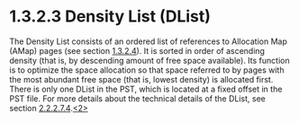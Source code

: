 <html dir="LTR" xmlns:mshelp="http://msdn.microsoft.com/mshelp" xmlns:ddue="http://ddue.schemas.microsoft.com/authoring/2003/5" xmlns:xlink="http://www.w3.org/1999/xlink" xmlns:tool="http://www.microsoft.com/tooltip">
    <head>
        <meta http-equiv="Content-Type" content="text/html; CHARSET=utf-8"></meta>
        <meta name="save" content="history"></meta>
        <title>1.3.2.3 Density List (DList)</title>
        <xml>
            <mshelp:toctitle title="1.3.2.3 Density List (DList)"></mshelp:toctitle>
            <mshelp:rltitle title="[MS-PST]: Density List (DList)"></mshelp:rltitle>
            <mshelp:keyword index="A" term="dc716741-bee6-46ea-bbb3-773e6e828fda"></mshelp:keyword>
            <mshelp:attr name="DCSext.ContentType" value="open specification"></mshelp:attr>
            <mshelp:attr name="AssetID" value="dc716741-bee6-46ea-bbb3-773e6e828fda"></mshelp:attr>
            <mshelp:attr name="TopicType" value="kbRef"></mshelp:attr>
            <mshelp:attr name="DCSext.Title" value="[MS-PST]: Density List (DList)" />
        </xml>
    </head>
    <body>
        <div id="header">
            <h1 class="heading">1.3.2.3 Density List (DList)</h1>
        </div>
        <div id="mainSection">
            <div id="mainBody">
                <div id="allHistory" class="saveHistory"></div>
                <div id="sectionSection0" class="section" name="collapseableSection">
                    

<p>The Density List consists of an ordered list of references
to Allocation Map (AMap) pages (see section <a href="2d29c497-b5d2-4fb1-b8cf-c888104362a4.html">1.3.2.4</a>). It is sorted in
order of ascending density (that is, by descending amount of free space
available). Its function is to optimize the space allocation so that space
referred to by pages with the most abundant free space (that is, lowest
density) is allocated first. There is only one DList in the PST, which is located
at a fixed offset in the PST file. For more details about the technical details
of the DList, see section <a href="41210435-5580-417f-bfa3-dbba7083b82e.html">2.2.2.7.4</a>.<a id="Appendix_A_Target_2"></a><a href="f040f8b2-f023-4ed9-94fd-de487da83ed5.html#Appendix_A_2" aria-label="Product behavior note 2">&lt;2&gt;</a></p>
                </div>
            </div>
        </div>
    </body>
</html>